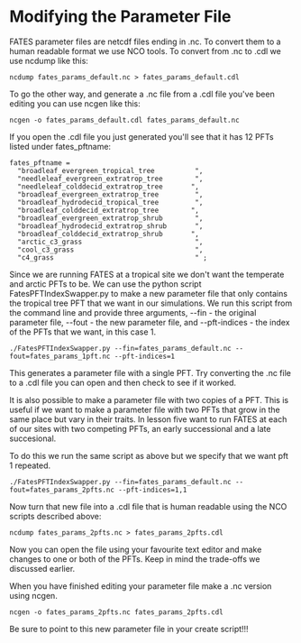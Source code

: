 # Modifying the Parameter File

FATES parameter files are netcdf files ending in .nc. To convert them to a human
readable format we use NCO tools. To convert from .nc to .cdl we use ncdump like this: 

```
ncdump fates_params_default.nc > fates_params_default.cdl 
```

To go the other way, and generate a .nc file from a .cdl file you've been editing you
can use ncgen like this: 

```
ncgen -o fates_params_default.cdl fates_params_default.nc
```

If you open the .cdl file you just generated you'll see that it has 12 PFTs listed 
under fates_pftname: 

```
fates_pftname =
  "broadleaf_evergreen_tropical_tree          ",
  "needleleaf_evergreen_extratrop_tree        ",
  "needleleaf_colddecid_extratrop_tree       ",
  "broadleaf_evergreen_extratrop_tree         ",
  "broadleaf_hydrodecid_tropical_tree         ",
  "broadleaf_colddecid_extratrop_tree        ",
  "broadleaf_evergreen_extratrop_shrub        ",
  "broadleaf_hydrodecid_extratrop_shrub       ", 
  "broadleaf_colddecid_extratrop_shrub       ",
  "arctic_c3_grass                            ",
  "cool_c3_grass                              ",
  "c4_grass                                   " ;
```

Since we are running FATES at a tropical site we don't want the temperate and  arctic PFTs to be.
We can use the python script FatesPFTIndexSwapper.py to make a new parameter file that only contains the 
tropical tree PFT that we  want in our simulations. We run this script from the command line
and provide three arguments, --fin  - the original parameter file, --fout - the new parameter
file, and --pft-indices - the index of the PFTs that  we want, in this case 1. 

```
./FatesPFTIndexSwapper.py --fin=fates_params_default.nc --fout=fates_params_1pft.nc --pft-indices=1
```

This generates a parameter file with a single PFT. Try converting the .nc file to a .cdl file you can
open and then check to see if it worked. 

It is also possible to make a parameter file with two copies of a PFT. This is useful if we want to make
a parameter file with two PFTs that grow in the same place  but vary in their traits. In lesson five want
to run FATES at each of our sites with two competing  PFTs, an early successional and a late succesional. 

To do this we run the same script as above but we specify that we want pft 1 repeated.

```
./FatesPFTIndexSwapper.py --fin=fates_params_default.nc --fout=fates_params_2pfts.nc --pft-indices=1,1
```

Now turn that new file into a .cdl file that is human readable using the NCO scripts described above: 

```
ncdump fates_params_2pfts.nc > fates_params_2pfts.cdl
```

Now you can open the file using your favourite text editor and make  changes to one or both of the PFTs. 
Keep in mind  the trade-offs we discussed earlier. 

When you have finished editing your parameter  file make a .nc version using ncgen. 

```
ncgen -o fates_params_2pfts.nc fates_params_2pfts.cdl
```

Be sure to point to this new parameter file in your create script!!! 
